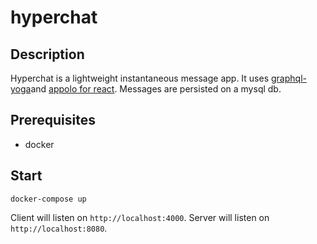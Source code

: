# hyperchat

## Description

Hyperchat is a lightweight instantaneous message app.
It uses [graphql-yoga](https://github.com/prisma-labs/graphql-yoga)and [appolo for react](https://www.apollographql.com/docs/react/).
Messages are persisted on a mysql db.

## Prerequisites

- docker

## Start

```
docker-compose up
```

Client will listen on `http://localhost:4000`.
Server will listen on `http://localhost:8080`.
